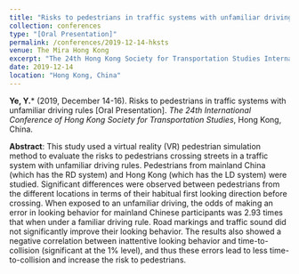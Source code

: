 ```yaml
---
title: "Risks to pedestrians in traffic systems with unfamiliar driving rules"
collection: conferences
type: "[Oral Presentation]"
permalink: /conferences/2019-12-14-hksts
venue: The Mira Hong Kong
excerpt: "The 24th Hong Kong Society for Transportation Studies International Conference, Hong Kong, China, December 14-16, 2019."
date: 2019-12-14
location: "Hong Kong, China"
---
```


**Ye, Y.**\* (2019, December 14-16). Risks to pedestrians in traffic systems with unfamiliar driving rules [Oral Presentation]. *The 24th International Conference of Hong Kong Society for Transportation Studies*, Hong Kong, China.

**Abstract**: This study used a virtual reality (VR) pedestrian simulation method to evaluate the risks to pedestrians crossing streets in a traffic system with unfamiliar driving rules. Pedestrians from mainland China (which has the RD system) and Hong Kong (which has the LD system) were studied. Significant differences were observed between pedestrians from the different locations in terms of their habitual first looking direction before crossing. When exposed to an unfamiliar driving, the odds of making an error in looking behavior for mainland Chinese participants was 2.93 times that when under a familiar driving rule. Road markings and traffic sound did not significantly improve their looking behavior. The results also showed a negative correlation between inattentive looking behavior and time-to-collision (significant at the 1% level), and thus these errors lead to less time-to-collision and increase the risk to pedestrians.
